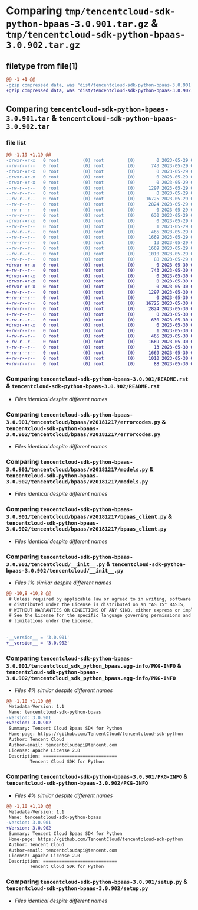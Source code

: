 # Comparing `tmp/tencentcloud-sdk-python-bpaas-3.0.901.tar.gz` & `tmp/tencentcloud-sdk-python-bpaas-3.0.902.tar.gz`

## filetype from file(1)

```diff
@@ -1 +1 @@
-gzip compressed data, was "dist/tencentcloud-sdk-python-bpaas-3.0.901.tar", last modified: Mon May 29 02:20:22 2023, max compression
+gzip compressed data, was "dist/tencentcloud-sdk-python-bpaas-3.0.902.tar", last modified: Tue May 30 00:16:38 2023, max compression
```

## Comparing `tencentcloud-sdk-python-bpaas-3.0.901.tar` & `tencentcloud-sdk-python-bpaas-3.0.902.tar`

### file list

```diff
@@ -1,19 +1,19 @@
-drwxr-xr-x   0 root         (0) root         (0)        0 2023-05-29 02:20:22.000000 tencentcloud-sdk-python-bpaas-3.0.901/
--rw-r--r--   0 root         (0) root         (0)      743 2023-05-29 02:20:21.000000 tencentcloud-sdk-python-bpaas-3.0.901/README.rst
-drwxr-xr-x   0 root         (0) root         (0)        0 2023-05-29 02:20:22.000000 tencentcloud-sdk-python-bpaas-3.0.901/tencentcloud/
-drwxr-xr-x   0 root         (0) root         (0)        0 2023-05-29 02:20:22.000000 tencentcloud-sdk-python-bpaas-3.0.901/tencentcloud/bpaas/
-drwxr-xr-x   0 root         (0) root         (0)        0 2023-05-29 02:20:22.000000 tencentcloud-sdk-python-bpaas-3.0.901/tencentcloud/bpaas/v20181217/
--rw-r--r--   0 root         (0) root         (0)     1297 2023-05-29 02:20:21.000000 tencentcloud-sdk-python-bpaas-3.0.901/tencentcloud/bpaas/v20181217/errorcodes.py
--rw-r--r--   0 root         (0) root         (0)        0 2023-05-29 02:20:21.000000 tencentcloud-sdk-python-bpaas-3.0.901/tencentcloud/bpaas/v20181217/__init__.py
--rw-r--r--   0 root         (0) root         (0)    16725 2023-05-29 02:20:21.000000 tencentcloud-sdk-python-bpaas-3.0.901/tencentcloud/bpaas/v20181217/models.py
--rw-r--r--   0 root         (0) root         (0)     2824 2023-05-29 02:20:21.000000 tencentcloud-sdk-python-bpaas-3.0.901/tencentcloud/bpaas/v20181217/bpaas_client.py
--rw-r--r--   0 root         (0) root         (0)        0 2023-05-29 02:20:21.000000 tencentcloud-sdk-python-bpaas-3.0.901/tencentcloud/bpaas/__init__.py
--rw-r--r--   0 root         (0) root         (0)      630 2023-05-29 02:20:21.000000 tencentcloud-sdk-python-bpaas-3.0.901/tencentcloud/__init__.py
-drwxr-xr-x   0 root         (0) root         (0)        0 2023-05-29 02:20:22.000000 tencentcloud-sdk-python-bpaas-3.0.901/tencentcloud_sdk_python_bpaas.egg-info/
--rw-r--r--   0 root         (0) root         (0)        1 2023-05-29 02:20:21.000000 tencentcloud-sdk-python-bpaas-3.0.901/tencentcloud_sdk_python_bpaas.egg-info/dependency_links.txt
--rw-r--r--   0 root         (0) root         (0)      465 2023-05-29 02:20:21.000000 tencentcloud-sdk-python-bpaas-3.0.901/tencentcloud_sdk_python_bpaas.egg-info/SOURCES.txt
--rw-r--r--   0 root         (0) root         (0)     1669 2023-05-29 02:20:21.000000 tencentcloud-sdk-python-bpaas-3.0.901/tencentcloud_sdk_python_bpaas.egg-info/PKG-INFO
--rw-r--r--   0 root         (0) root         (0)       13 2023-05-29 02:20:21.000000 tencentcloud-sdk-python-bpaas-3.0.901/tencentcloud_sdk_python_bpaas.egg-info/top_level.txt
--rw-r--r--   0 root         (0) root         (0)     1669 2023-05-29 02:20:22.000000 tencentcloud-sdk-python-bpaas-3.0.901/PKG-INFO
--rw-r--r--   0 root         (0) root         (0)     1010 2023-05-29 02:20:21.000000 tencentcloud-sdk-python-bpaas-3.0.901/setup.py
--rw-r--r--   0 root         (0) root         (0)       88 2023-05-29 02:20:22.000000 tencentcloud-sdk-python-bpaas-3.0.901/setup.cfg
+drwxr-xr-x   0 root         (0) root         (0)        0 2023-05-30 00:16:38.000000 tencentcloud-sdk-python-bpaas-3.0.902/
+-rw-r--r--   0 root         (0) root         (0)      743 2023-05-30 00:16:38.000000 tencentcloud-sdk-python-bpaas-3.0.902/README.rst
+drwxr-xr-x   0 root         (0) root         (0)        0 2023-05-30 00:16:38.000000 tencentcloud-sdk-python-bpaas-3.0.902/tencentcloud/
+drwxr-xr-x   0 root         (0) root         (0)        0 2023-05-30 00:16:38.000000 tencentcloud-sdk-python-bpaas-3.0.902/tencentcloud/bpaas/
+drwxr-xr-x   0 root         (0) root         (0)        0 2023-05-30 00:16:38.000000 tencentcloud-sdk-python-bpaas-3.0.902/tencentcloud/bpaas/v20181217/
+-rw-r--r--   0 root         (0) root         (0)     1297 2023-05-30 00:16:38.000000 tencentcloud-sdk-python-bpaas-3.0.902/tencentcloud/bpaas/v20181217/errorcodes.py
+-rw-r--r--   0 root         (0) root         (0)        0 2023-05-30 00:16:38.000000 tencentcloud-sdk-python-bpaas-3.0.902/tencentcloud/bpaas/v20181217/__init__.py
+-rw-r--r--   0 root         (0) root         (0)    16725 2023-05-30 00:16:38.000000 tencentcloud-sdk-python-bpaas-3.0.902/tencentcloud/bpaas/v20181217/models.py
+-rw-r--r--   0 root         (0) root         (0)     2824 2023-05-30 00:16:38.000000 tencentcloud-sdk-python-bpaas-3.0.902/tencentcloud/bpaas/v20181217/bpaas_client.py
+-rw-r--r--   0 root         (0) root         (0)        0 2023-05-30 00:16:38.000000 tencentcloud-sdk-python-bpaas-3.0.902/tencentcloud/bpaas/__init__.py
+-rw-r--r--   0 root         (0) root         (0)      630 2023-05-30 00:16:38.000000 tencentcloud-sdk-python-bpaas-3.0.902/tencentcloud/__init__.py
+drwxr-xr-x   0 root         (0) root         (0)        0 2023-05-30 00:16:38.000000 tencentcloud-sdk-python-bpaas-3.0.902/tencentcloud_sdk_python_bpaas.egg-info/
+-rw-r--r--   0 root         (0) root         (0)        1 2023-05-30 00:16:38.000000 tencentcloud-sdk-python-bpaas-3.0.902/tencentcloud_sdk_python_bpaas.egg-info/dependency_links.txt
+-rw-r--r--   0 root         (0) root         (0)      465 2023-05-30 00:16:38.000000 tencentcloud-sdk-python-bpaas-3.0.902/tencentcloud_sdk_python_bpaas.egg-info/SOURCES.txt
+-rw-r--r--   0 root         (0) root         (0)     1669 2023-05-30 00:16:38.000000 tencentcloud-sdk-python-bpaas-3.0.902/tencentcloud_sdk_python_bpaas.egg-info/PKG-INFO
+-rw-r--r--   0 root         (0) root         (0)       13 2023-05-30 00:16:38.000000 tencentcloud-sdk-python-bpaas-3.0.902/tencentcloud_sdk_python_bpaas.egg-info/top_level.txt
+-rw-r--r--   0 root         (0) root         (0)     1669 2023-05-30 00:16:38.000000 tencentcloud-sdk-python-bpaas-3.0.902/PKG-INFO
+-rw-r--r--   0 root         (0) root         (0)     1010 2023-05-30 00:16:38.000000 tencentcloud-sdk-python-bpaas-3.0.902/setup.py
+-rw-r--r--   0 root         (0) root         (0)       88 2023-05-30 00:16:38.000000 tencentcloud-sdk-python-bpaas-3.0.902/setup.cfg
```

### Comparing `tencentcloud-sdk-python-bpaas-3.0.901/README.rst` & `tencentcloud-sdk-python-bpaas-3.0.902/README.rst`

 * *Files identical despite different names*

### Comparing `tencentcloud-sdk-python-bpaas-3.0.901/tencentcloud/bpaas/v20181217/errorcodes.py` & `tencentcloud-sdk-python-bpaas-3.0.902/tencentcloud/bpaas/v20181217/errorcodes.py`

 * *Files identical despite different names*

### Comparing `tencentcloud-sdk-python-bpaas-3.0.901/tencentcloud/bpaas/v20181217/models.py` & `tencentcloud-sdk-python-bpaas-3.0.902/tencentcloud/bpaas/v20181217/models.py`

 * *Files identical despite different names*

### Comparing `tencentcloud-sdk-python-bpaas-3.0.901/tencentcloud/bpaas/v20181217/bpaas_client.py` & `tencentcloud-sdk-python-bpaas-3.0.902/tencentcloud/bpaas/v20181217/bpaas_client.py`

 * *Files identical despite different names*

### Comparing `tencentcloud-sdk-python-bpaas-3.0.901/tencentcloud/__init__.py` & `tencentcloud-sdk-python-bpaas-3.0.902/tencentcloud/__init__.py`

 * *Files 1% similar despite different names*

```diff
@@ -10,8 +10,8 @@
 # Unless required by applicable law or agreed to in writing, software
 # distributed under the License is distributed on an "AS IS" BASIS,
 # WITHOUT WARRANTIES OR CONDITIONS OF ANY KIND, either express or implied.
 # See the License for the specific language governing permissions and
 # limitations under the License.
 
 
-__version__ = '3.0.901'
+__version__ = '3.0.902'
```

### Comparing `tencentcloud-sdk-python-bpaas-3.0.901/tencentcloud_sdk_python_bpaas.egg-info/PKG-INFO` & `tencentcloud-sdk-python-bpaas-3.0.902/tencentcloud_sdk_python_bpaas.egg-info/PKG-INFO`

 * *Files 4% similar despite different names*

```diff
@@ -1,10 +1,10 @@
 Metadata-Version: 1.1
 Name: tencentcloud-sdk-python-bpaas
-Version: 3.0.901
+Version: 3.0.902
 Summary: Tencent Cloud Bpaas SDK for Python
 Home-page: https://github.com/TencentCloud/tencentcloud-sdk-python
 Author: Tencent Cloud
 Author-email: tencentcloudapi@tencent.com
 License: Apache License 2.0
 Description: ============================
         Tencent Cloud SDK for Python
```

### Comparing `tencentcloud-sdk-python-bpaas-3.0.901/PKG-INFO` & `tencentcloud-sdk-python-bpaas-3.0.902/PKG-INFO`

 * *Files 4% similar despite different names*

```diff
@@ -1,10 +1,10 @@
 Metadata-Version: 1.1
 Name: tencentcloud-sdk-python-bpaas
-Version: 3.0.901
+Version: 3.0.902
 Summary: Tencent Cloud Bpaas SDK for Python
 Home-page: https://github.com/TencentCloud/tencentcloud-sdk-python
 Author: Tencent Cloud
 Author-email: tencentcloudapi@tencent.com
 License: Apache License 2.0
 Description: ============================
         Tencent Cloud SDK for Python
```

### Comparing `tencentcloud-sdk-python-bpaas-3.0.901/setup.py` & `tencentcloud-sdk-python-bpaas-3.0.902/setup.py`

 * *Files identical despite different names*

